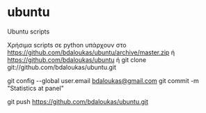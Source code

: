# ubuntu
Ubuntu scripts


Χρήσιμα scripts σε python υπάρχουν στο https://github.com/bdaloukas/ubuntu/archive/master.zip ή 
https://github.com/bdaloukas/ubuntu ή
git clone git://github.com/bdaloukas/ubuntu.git

git config --global user.email bdaloukas@gmail.com
git commit -m "Statistics at panel"

git push https://github.com/bdaloukas/ubuntu.git

